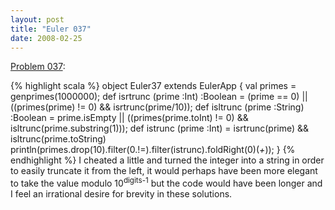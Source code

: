 ```yaml
---
layout: post
title: "Euler 037"
date: 2008-02-25
---
```


[Problem 037]\:

{% highlight scala %}
object Euler37 extends EulerApp {
  val primes = genprimes(1000000);
  def isrtrunc (prime :Int) :Boolean =
    (prime == 0) || ((primes(prime) != 0) && isrtrunc(prime/10));
  def isltrunc (prime :String) :Boolean =
    prime.isEmpty || ((primes(prime.toInt) != 0) && isltrunc(prime.substring(1)));
  def istrunc (prime :Int) = isrtrunc(prime) && isltrunc(prime.toString)
  println(primes.drop(10).filter(0.!=).filter(istrunc).foldRight(0)(_+_));
}
{% endhighlight %}
I cheated a little and turned the integer into a string in order to easily truncate it from the left, it would perhaps have been more elegant to take the value modulo 10<sup>digits-1</sup> but the code would have been longer and I feel an irrational desire for brevity in these solutions.



[Problem 037]: http://projecteuler.net/index.php?section=problems&id=37
